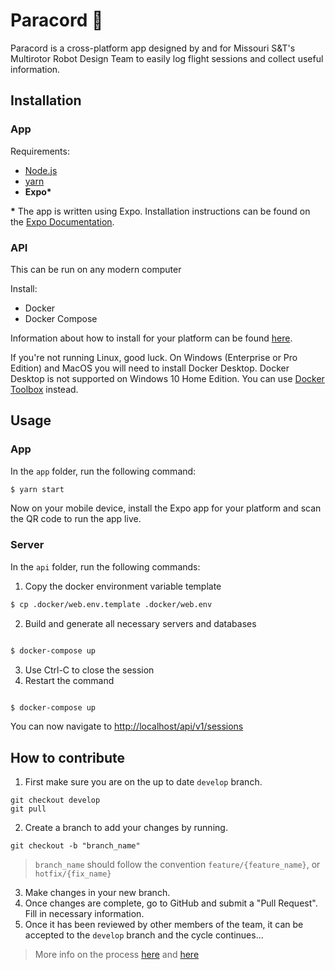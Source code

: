 # Paracord 🚁

Paracord is a cross-platform app designed by and for Missouri S&T's Multirotor Robot Design Team to easily log flight sessions and collect useful information.

## Installation

### App

Requirements:
* [Node.js](https://nodejs.org/en/)
* [yarn](https://yarnpkg.com/en/)
* **Expo\***

**\*** The app is written using Expo. Installation instructions can be found on the [Expo Documentation](https://docs.expo.io/versions/latest/introduction/installation/).

### API
This can be run on any modern computer

Install:
* Docker
* Docker Compose

Information about how to install for your platform can be found [here](https://docs.docker.com/install/).

If you're not running Linux, good luck.
On Windows (Enterprise or Pro Edition) and MacOS you will need to install Docker Desktop.
Docker Desktop is not supported on Windows 10 Home Edition. 
You can use [Docker Toolbox](https://docs.docker.com/toolbox/toolbox_install_windows/) instead.

## Usage

### App
In the `app` folder, run the following command:

```bash
$ yarn start
```

Now on your mobile device, install the Expo app for your platform and scan the QR code to run the app live.

### Server
In the `api` folder, run the following commands:

1. Copy the docker environment variable template
```bash
$ cp .docker/web.env.template .docker/web.env
```

2. Build and generate all necessary servers and databases
```bash

$ docker-compose up

```
3. Use Ctrl-C to close the session
4. Restart the command
```bash

$ docker-compose up

```

You can now navigate to [http://localhost/api/v1/sessions](http://localhost/api/v1/sessions)

## How to contribute
1. First make sure you are on the up to date `develop` branch.
```
git checkout develop
git pull
```
2. Create a branch to add your changes by running.
```
git checkout -b "branch_name"
```
> `branch_name` should follow the convention `feature/{feature_name}`, or `hotfix/{fix_name}`
3. Make changes in your new branch.
4. Once changes are complete, go to GitHub and submit a "Pull Request". Fill in necessary information.
5. Once it has been reviewed by other members of the team, it can be accepted to the `develop` branch and the cycle continues...

> More info on the process [here](https://nvie.com/posts/a-successful-git-branching-model/) and [here](https://www.atlassian.com/git/tutorials/comparing-workflows/gitflow-workflow)
